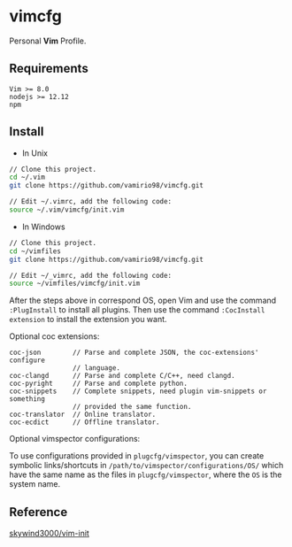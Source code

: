 # vimcfg

Personal **Vim** Profile.

## Requirements

```english
Vim >= 8.0
nodejs >= 12.12
npm
```

## Install

* In Unix

```bash
// Clone this project.
cd ~/.vim
git clone https://github.com/vamirio98/vimcfg.git

// Edit ~/.vimrc, add the following code:
source ~/.vim/vimcfg/init.vim
```

* In Windows

```bash
// Clone this project.
cd ~/vimfiles
git clone https://github.com/vamirio98/vimcfg.git

// Edit ~/_vimrc, add the following code:
source ~/vimfiles/vimcfg/init.vim
```

After the steps above in correspond OS, open Vim and use the command
`:PlugInstall` to install all plugins. Then use the command
`:CocInstall extension` to install the extension you want.

Optional coc extensions:

```text
coc-json        // Parse and complete JSON, the coc-extensions' configure
                // language.
coc-clangd      // Parse and complete C/C++, need clangd.
coc-pyright     // Parse and complete python.
coc-snippets    // Complete snippets, need plugin vim-snippets or something 
                // provided the same function.
coc-translator  // Online translator.
coc-ecdict      // Offline translator.
```

Optional vimspector configurations:

To use configurations provided in `plugcfg/vimspector`, you can create symbolic
links/shortcuts in `/path/to/vimspector/configurations/OS/` which have the same
name as the files in `plugcfg/vimspector`, where the `OS` is the system name.

## Reference

[skywind3000/vim-init](https://github.com/skywind3000/vim-init)
